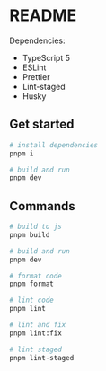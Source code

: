 # README

Dependencies:

- TypeScript 5
- ESLint
- Prettier
- Lint-staged
- Husky

## Get started

```bash
# install dependencies
pnpm i

# build and run
pnpm dev
```

## Commands

```bash
# build to js
pnpm build

# build and run
pnpm dev

# format code
pnpm format

# lint code
pnpm lint

# lint and fix
pnpm lint:fix

# lint staged
pnpm lint-staged
```
